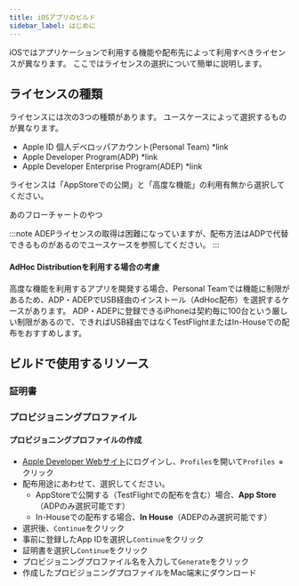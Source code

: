 ```yaml
---
title: iOSアプリのビルド
sidebar_label: はじめに
---
```



iOSではアプリケーションで利用する機能や配布先によって利用すべきライセンスが異なります。
ここではライセンスの選択について簡単に説明します。

## ライセンスの種類

ライセンスには次の3つの種類があります。
ユースケースによって選択するものが異なります。

- Apple ID 個人デベロッパアカウント(Personal Team) *link
- Apple Developer Program(ADP) *link
- Apple Developer Enterprise Program(ADEP) *link



ライセンスは「AppStoreでの公開」と「高度な機能」の利用有無から選択してください。

あのフローチャートのやつ


:::note
ADEPライセンスの取得は困難になっていますが、配布方法はADPで代替できるものがあるのでユースケースを参照してください。
:::



#### AdHoc Distributionを利用する場合の考慮

高度な機能を利用するアプリを開発する場合、Personal Teamでは機能に制限があるため、ADP・ADEPでUSB経由のインストール（AdHoc配布）を選択するケースがあります。
ADP・ADEPに登録できるiPhoneは契約毎に100台という厳しい制限があるので、できればUSB経由ではなくTestFlightまたはIn-Houseでの配布をおすすめします。

## ビルドで使用するリソース

### 証明書


### プロビジョニングプロファイル

#### プロビジョニングプロファイルの作成

  - [Apple Developer Webサイト](https://developer.apple.com/account/)にログインし、`Profiles`を開いて`Profiles ⊕`クリック
  - 配布用途にあわせて、選択してください。
    - AppStoreで公開する（TestFlightでの配布を含む）場合、**App Store**（ADPのみ選択可能です）
    - In-Houseでの配布する場合、**In House**（ADEPのみ選択可能です）
  - 選択後、`Continue`をクリック
  - 事前に登録したApp IDを選択し`Continue`をクリック
  - 証明書を選択し`Continue`をクリック
  - プロビジョニングプロファイル名を入力して`Generate`をクリック
  - 作成したプロビジョニングプロファイルをMac端末にダウンロード

